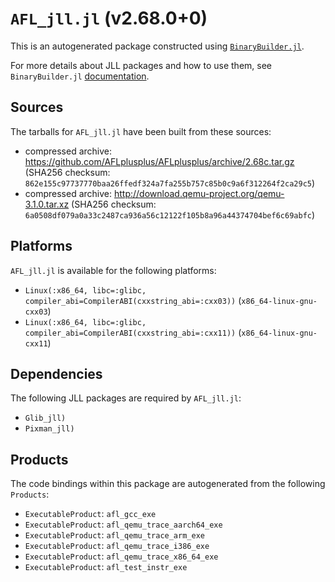 # `AFL_jll.jl` (v2.68.0+0)

This is an autogenerated package constructed using [`BinaryBuilder.jl`](https://github.com/JuliaPackaging/BinaryBuilder.jl).

For more details about JLL packages and how to use them, see `BinaryBuilder.jl` [documentation](https://juliapackaging.github.io/BinaryBuilder.jl/dev/jll/).

## Sources

The tarballs for `AFL_jll.jl` have been built from these sources:

* compressed archive: https://github.com/AFLplusplus/AFLplusplus/archive/2.68c.tar.gz (SHA256 checksum: `862e155c97737770baa26ffedf324a7fa255b757c85b0c9a6f312264f2ca29c5`)
* compressed archive: http://download.qemu-project.org/qemu-3.1.0.tar.xz (SHA256 checksum: `6a0508df079a0a33c2487ca936a56c12122f105b8a96a44374704bef6c69abfc`)

## Platforms

`AFL_jll.jl` is available for the following platforms:

* `Linux(:x86_64, libc=:glibc, compiler_abi=CompilerABI(cxxstring_abi=:cxx03))` (`x86_64-linux-gnu-cxx03`)
* `Linux(:x86_64, libc=:glibc, compiler_abi=CompilerABI(cxxstring_abi=:cxx11))` (`x86_64-linux-gnu-cxx11`)

## Dependencies

The following JLL packages are required by `AFL_jll.jl`:

* `Glib_jll)`
* `Pixman_jll)`

## Products

The code bindings within this package are autogenerated from the following `Products`:

* `ExecutableProduct`: `afl_gcc_exe`
* `ExecutableProduct`: `afl_qemu_trace_aarch64_exe`
* `ExecutableProduct`: `afl_qemu_trace_arm_exe`
* `ExecutableProduct`: `afl_qemu_trace_i386_exe`
* `ExecutableProduct`: `afl_qemu_trace_x86_64_exe`
* `ExecutableProduct`: `afl_test_instr_exe`

